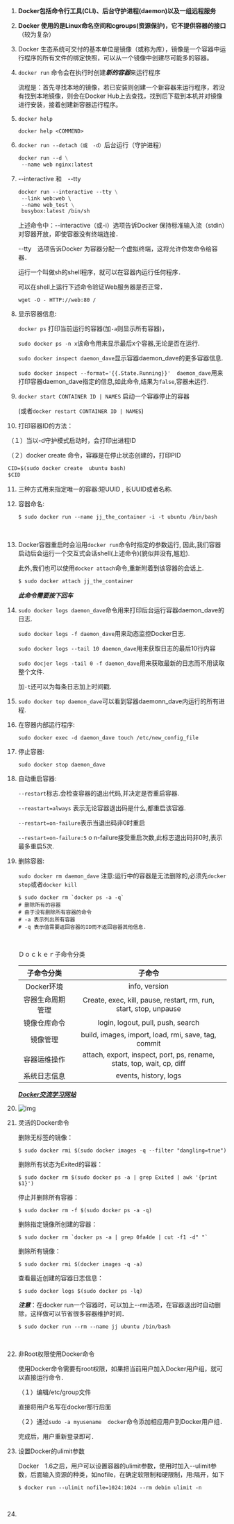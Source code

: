 1. **Docker包括命令行工具(CLI)、后台守护进程(daemon)以及一组远程服务**

2. **Docker 使用的是Linux命名空间和cgroups(资源保护)，它不提供容器的接口**（较为复杂）

3. Docker 生态系统可交付的基本单位是镜像（或称为库），镜像是一个容器中运行程序的所有文件的绑定快照，可以从一个镜像中创建尽可能多的容器。

4. ```docker run``` 命令会在执行时创建***新的容器***来运行程序

   流程是：首先寻找本地的镜像，若已安装则创建一个新容器来运行程序，若没有找到本地镜像，则会在Docker Hub上去查找，找到后下载到本机并对镜像进行安装，接着创建新容器运行程序。

5. ```docker help```

   ```docker help <COMMEND>```

6. ```docker run --detach（或　-d）```后台运行（守护进程）

   ```dockerfile
   docker run --d \
   	--name web nginx:latest
   ```

7. --interactive 和　--tty

   ```dockerfile
   docker run --interactive --tty \
   	--link web:web \ 
   	--name web_test \
   	busybox:latest /bin/sh
   ```

   上述命令中：--interactive（或-i）选项告诉Docker 保持标准输入流（stdin）对容器开放，即使容器没有终端连接．

   --tty　选项告诉Docker 为容器分配一个虚拟终端，这将允许你发命令给容器．

   运行一个叫做sh的shell程序，就可以在容器内运行任何程序．

   可以在shell上运行下述命令验证Web服务器是否正常．

   ```docker
   wget -O - HTTP://web:80 /
   ```

8. 显示容器信息:

   ```docker ps``` 打印当前运行的容器(加```-a```则显示所有容器)，

   ```sudo docker ps -n x```该命令用来显示最后x个容器,无论是否在运行.

   ```sudo docker inspect daemon_dave```显示容器daemon_dave的更多容器信息.

   ```sudo docker inspect --format='{{.State.Running}}'  daemon_dave```用来打印容器daemon_dave指定的信息,如此命令,结果为```false```,容器未运行.

9. ```docker start CONTAINER ID | NAMES``` 启动一个容器停止的容器

   (或者```docker restart CONTAINER ID | NAMES```)

10. 打印容器ID的方法：

  （１）当以-d守护模式启动时，会打印出进程ID

  （２）docker create 命令，容器是在停止状态创建的，打印PID

  ```dockerfile
  CID=$(sudo docker create  ubuntu bash)
  $CID
  ```

11. 三种方式用来指定唯一的容器:短UUID , 长UUID或者名称.

12. 容器命名:

    ```dockerfile
    $ sudo docker run --name jj_the_container -i -t ubuntu /bin/bash 
    ```

    ​

13. Docker容器重启时会沿用```docker run```命令时指定的参数运行, 因此,我们容器启动后会运行一个交互式会话shell(上述命令)(貌似并没有,尴尬).

    此外,我们也可以使用```docker attach```命令,重新附着到该容器的会话上.

    ```dockerfile
    $ sudo docker attach jj_the_container
    ```

    ***此命令需要按下回车***

14. ```sudo docker logs daemon_dave```命令用来打印后台运行容器daemon_dave的日志.

    ```sudo docker logs -f daemon_dave```用来动态监控Docker日志.

    ```sudo docker logs --tail 10 daemon_dave```用来获取日志的最后10行内容

    ```sudo docjer logs -tail 0 -f daemon_dave```用来获取最新的日志而不用读取整个文件.

    加```-t```还可以为每条日志加上时间戳.

15. ```sudo docker top daemon_dave```可以看到容器daemonn_dave内运行的所有进程.

16. 在容器内部运行程序:

    ```sudo docker exec -d daemon_dave touch /etc/new_config_file```

17. 停止容器:

    ```sudo docker stop daemon_dave```

18. 自动重启容器:

    ```--restart```标志.会检查容器的退出代码,并决定是否重启容器.

    ```--reastart=always``` 表示无论容器退出码是什么,都重启该容器.

    ```--restart=on-failure```表示当退出码非0时重启

    ```--restart=on-failure:5```     o n-failure接受重启次数,此标志退出码非0时,表示最多重启5次.

19. 删除容器:

    ```sudo docker rm daemon_dave``` 注意:运行中的容器是无法删除的,必须先```docker stop```或者```docker kill```

    ```
    $ sudo docker rm `docker ps -a -q` 
    # 删除所有的容器
    # 由于没有删除所有容器的命令
    # -a 表示列出所有容器
    # -q 表示值需要返回容器的ID而不返回容器其他信息.
    ```

    ​

    Ｄｏｃｋｅｒ子命令分类

    |  子命令分类   |                   子命令                    |
    | :------: | :--------------------------------------: |
    | Docker环境 |              info, version               |
    | 容器生命周期管理 | Create, exec, kill, pause, restart, rm, run, start, stop, unpause |
    |  镜像仓库命令  |    login, logout, pull, push, search     |
    |   镜像管理   | build, images, import, load, rmi, save, tag, commit |
    |  容器运维操作  | attach, export, inspect, port, ps, rename, stats, top, wait, cp, diff |
    |  系统日志信息  |          events, history, logs           |

    [***Docker交流学习网站***](https://segmentfault.com/)

20. ![img](https://segmentfault.com/img/bVdlRG)

21. 灵活的Docker命令

    删除无标签的镜像：

    ```
    $ sudo docker rmi $(sudo docker images -q --filter "dangling=true")
    ```

    删除所有状态为Exited的容器：

    ```
    $ sudo docker rm $(sudo docker ps -a | grep Exited | awk '{print $1}')
    ```

    停止并删除所有容器：

    ```
    $ sudo docker rm -f $(sudo docker ps -a -q)
    ```

    删除指定镜像所创建的容器：

    ```
    $ sudo docker rm `docker ps -a | grep 0fa4de | cut -f1 -d" "`
    ```

    删除所有镜像：

    ```
    $ sudo docker rmi $(docker images -q -a)
    ```

    查看最近创建的容器日志信息：

    ```
    $ sudo docker logs $(sudo docker ps -lq)
    ```

    ***注意***：在docker run一个容器时，可以加上--rm选项，在容器退出时自动删除，这样做可以节省很多容器维护时间．

    ```
    $ sudo docker run --rm --name jj ubuntu /bin/bash
    ```

    ​

22. 非Root权限使用Docker命令

    使用Docker命令需要有root权限，如果把当前用户加入Docker用户组，就可以直接运行命令．

    （１）编辑/etc/group文件

    直接将用户名写在docker那行后面

    （２）通过```sudo -a myusename  docker```命令添加相应用户到Docker用户组．

    完成后，用户重新登录即可．

23. 设置Docker的ulimit参数

    Docker　1.6之后，用户可以设置容器的ulimit参数，使用时加入--ulimit参数，后面输入资源的种类，如nofile，在确定软限制和硬限制，用:隔开，如下

    ```
    $ docker run --ulimit nofile=1024:1024 --rm debin ulimit -n
    ```

    ​

24. ​